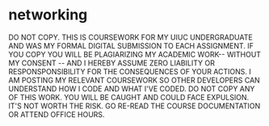 # networking
DO NOT COPY. THIS IS COURSEWORK FOR MY UIUC UNDERGRADUATE AND WAS MY FORMAL DIGITAL SUBMISSION TO EACH ASSIGNMENT. IF YOU COPY YOU WILL BE PLAGIARIZING MY ACADEMIC WORK-- WITHOUT MY CONSENT -- AND I HEREBY ASSUME ZERO LIABILITY OR RESPONSPONSIBILITY FOR THE CONSEQUENCES OF YOUR ACTIONS. I AM POSTING MY RELEVANT COURSEWORK SO OTHER DEVELOPERS CAN UNDERSTAND HOW I CODE AND WHAT I'VE CODED. DO NOT COPY ANY OF THIS WORK. YOU WILL BE CAUGHT AND COULD FACE EXPULSION. IT'S NOT WORTH THE RISK. GO RE-READ THE COURSE DOCUMENTATION OR ATTEND OFFICE HOURS.
